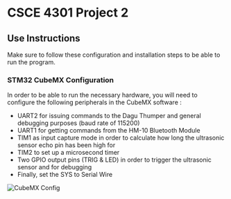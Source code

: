 # CSCE 4301 Project 2

## Use Instructions

Make sure to follow these configuration and installation steps to be able to run the program.

### STM32 CubeMX Configuration

In order to be able to run the necessary hardware, you will need to configure the following peripherals in the CubeMX software : 

- UART2 for issuing commands to the Dagu Thumper and general debugging purposes (baud rate of 115200)
- UART1 for getting commands from the HM-10 Bluetooth Module
- TIM1 as input capture mode in order to calculate how long the ultrasonic sensor echo pin has been high for
- TIM2 to set up a microsecond timer
- Two GPIO output pins (TRIG & LED) in order to trigger the ultrasonic sensor and for debugging
- Finally, set the SYS to Serial Wire

![CubeMX Config]()

